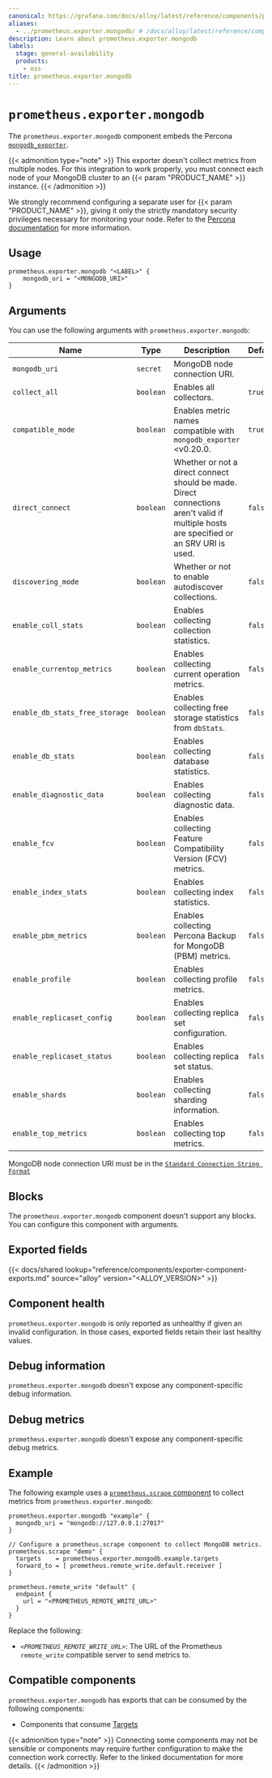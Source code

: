 ```yaml
---
canonical: https://grafana.com/docs/alloy/latest/reference/components/prometheus/prometheus.exporter.mongodb/
aliases:
  - ../prometheus.exporter.mongodb/ # /docs/alloy/latest/reference/components/prometheus.exporter.mongodb/
description: Learn about prometheus.exporter.mongodb
labels:
  stage: general-availability
  products:
    - oss
title: prometheus.exporter.mongodb
---
```


# `prometheus.exporter.mongodb`

The `prometheus.exporter.mongodb` component embeds the Percona [`mongodb_exporter`](https://github.com/percona/mongodb_exporter).

{{< admonition type="note" >}}
This exporter doesn't collect metrics from multiple nodes.
For this integration to work properly, you must connect each node of your MongoDB cluster to an {{< param "PRODUCT_NAME" >}} instance.
{{< /admonition >}}

We strongly recommend configuring a separate user for {{< param "PRODUCT_NAME" >}}, giving it only the strictly mandatory security privileges necessary for monitoring your node.
Refer to the [Percona documentation](https://github.com/percona/mongodb_exporter#permissions) for more information.

## Usage

```alloy
prometheus.exporter.mongodb "<LABEL>" {
    mongodb_uri = "<MONGODB_URI>"
}
```

## Arguments

You can use the following arguments with `prometheus.exporter.mongodb`:

| Name                             | Type      | Description                                                                                                                            | Default | Required |
| -------------------------------- | --------- | -------------------------------------------------------------------------------------------------------------------------------------- | ------- | -------- |
| `mongodb_uri`                    | `secret`  | MongoDB node connection URI.                                                                                                           |         | yes      |
| `collect_all`                    | `boolean` | Enables all collectors.                                                                                                                | `true`  | no       |
| `compatible_mode`                | `boolean` | Enables metric names compatible with `mongodb_exporter` <v0.20.0.                                                                      | `true`  | no       |
| `direct_connect`                 | `boolean` | Whether or not a direct connect should be made. Direct connections aren't valid if multiple hosts are specified or an SRV URI is used. | `false` | no      |
| `discovering_mode`               | `boolean` | Whether or not to enable autodiscover collections.                                                                                     | `false` | no       |
| `enable_coll_stats`              | `boolean` | Enables collecting collection statistics.                                                                                              | `false` | no       |
| `enable_currentop_metrics`       | `boolean` | Enables collecting current operation metrics.                                                                                          | `false` | no       |
| `enable_db_stats_free_storage`   | `boolean` | Enables collecting free storage statistics from `dbStats`.                                                                             | `false` | no       |
| `enable_db_stats`                | `boolean` | Enables collecting database statistics.                                                                                                | `false` | no       |
| `enable_diagnostic_data`         | `boolean` | Enables collecting diagnostic data.                                                                                                    | `false` | no       |
| `enable_fcv`                     | `boolean` | Enables collecting Feature Compatibility Version (FCV) metrics.                                                                        | `false` | no       |
| `enable_index_stats`             | `boolean` | Enables collecting index statistics.                                                                                                   | `false` | no       |
| `enable_pbm_metrics`             | `boolean` | Enables collecting Percona Backup for MongoDB (PBM) metrics.                                                                           | `false` | no       |
| `enable_profile`                 | `boolean` | Enables collecting profile metrics.                                                                                                    | `false` | no       |
| `enable_replicaset_config`       | `boolean` | Enables collecting replica set configuration.                                                                                          | `false` | no       |
| `enable_replicaset_status`       | `boolean` | Enables collecting replica set status.                                                                                                 | `false` | no       |
| `enable_shards`                  | `boolean` | Enables collecting sharding information.                                                                                               | `false` | no       |
| `enable_top_metrics`             | `boolean` | Enables collecting top metrics.                                                                                                        | `false` | no       |

MongoDB node connection URI must be in the [`Standard Connection String Format`](https://docs.mongodb.com/manual/reference/connection-string/#std-label-connections-standard-connection-string-format)

## Blocks

The `prometheus.exporter.mongodb` component doesn't support any blocks. You can configure this component with arguments.

## Exported fields

{{< docs/shared lookup="reference/components/exporter-component-exports.md" source="alloy" version="<ALLOY_VERSION>" >}}

## Component health

`prometheus.exporter.mongodb` is only reported as unhealthy if given an invalid configuration.
In those cases, exported fields retain their last healthy values.

## Debug information

`prometheus.exporter.mongodb` doesn't expose any component-specific debug information.

## Debug metrics

`prometheus.exporter.mongodb` doesn't expose any component-specific debug metrics.

## Example

The following example uses a [`prometheus.scrape` component][scrape] to collect metrics from `prometheus.exporter.mongodb`:

```alloy
prometheus.exporter.mongodb "example" {
  mongodb_uri = "mongodb://127.0.0.1:27017"
}

// Configure a prometheus.scrape component to collect MongoDB metrics.
prometheus.scrape "demo" {
  targets    = prometheus.exporter.mongodb.example.targets
  forward_to = [ prometheus.remote_write.default.receiver ]
}

prometheus.remote_write "default" {
  endpoint {
    url = "<PROMETHEUS_REMOTE_WRITE_URL>"
  }
}
```

Replace the following:

- _`<PROMETHEUS_REMOTE_WRITE_URL>`_: The URL of the Prometheus `remote_write` compatible server to send metrics to.

[scrape]: ../prometheus.scrape/

<!-- START GENERATED COMPATIBLE COMPONENTS -->

## Compatible components

`prometheus.exporter.mongodb` has exports that can be consumed by the following components:

- Components that consume [Targets](../../../compatibility/#targets-consumers)

{{< admonition type="note" >}}
Connecting some components may not be sensible or components may require further configuration to make the connection work correctly.
Refer to the linked documentation for more details.
{{< /admonition >}}

<!-- END GENERATED COMPATIBLE COMPONENTS -->
